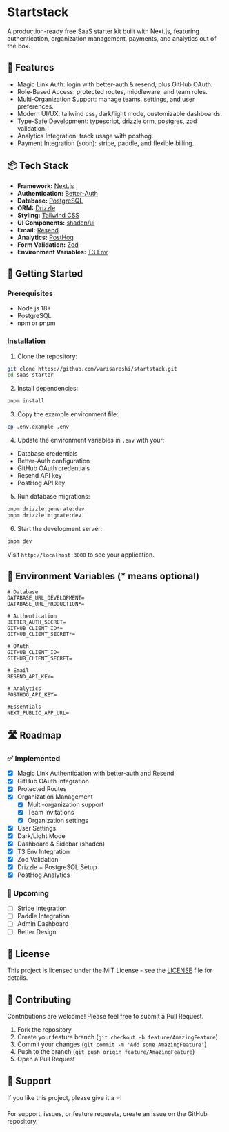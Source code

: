 # Startstack

A production-ready free SaaS starter kit built with Next.js, featuring authentication, organization management, payments, and analytics out of the box.

## 🚀 Features

- Magic Link Auth: login with better-auth & resend, plus GitHub OAuth.
- Role-Based Access: protected routes, middleware, and team roles.
- Multi-Organization Support: manage teams, settings, and user preferences.
- Modern UI/UX: tailwind css, dark/light mode, customizable dashboards.
- Type-Safe Development: typescript, drizzle orm, postgres, zod validation.
- Analytics Integration: track usage with posthog.
- Payment Integration (soon): stripe, paddle, and flexible billing.

## 📦 Tech Stack

- **Framework:** [Next.js](https://nextjs.org)
- **Authentication:** [Better-Auth](https://github.com/better-auth)
- **Database:** [PostgreSQL](https://www.postgresql.org)
- **ORM:** [Drizzle](https://orm.drizzle.team)
- **Styling:** [Tailwind CSS](https://tailwindcss.com)
- **UI Components:** [shadcn/ui](https://ui.shadcn.com)
- **Email:** [Resend](https://resend.com)
- **Analytics:** [PostHog](https://posthog.com)
- **Form Validation:** [Zod](https://zod.dev)
- **Environment Variables:** [T3 Env](https://env.t3.gg)

## 🚗 Getting Started

### Prerequisites

- Node.js 18+
- PostgreSQL
- npm or pnpm

### Installation

1. Clone the repository:

```bash
git clone https://github.com/warisareshi/startstack.git
cd saas-starter
```

2. Install dependencies:

```bash
pnpm install
```

3. Copy the example environment file:

```bash
cp .env.example .env
```

4. Update the environment variables in `.env` with your:

- Database credentials
- Better-Auth configuration
- GitHub OAuth credentials
- Resend API key
- PostHog API key

5. Run database migrations:

```bash
pnpm drizzle:generate:dev
pnpm drizzle:migrate:dev
```

6. Start the development server:

```bash
pnpm dev
```

Visit `http://localhost:3000` to see your application.

## 📝 Environment Variables (\* means optional)

```env
# Database
DATABASE_URL_DEVELOPMENT=
DATABASE_URL_PRODUCTION*=

# Authentication
BETTER_AUTH_SECRET=
GITHUB_CLIENT_ID*=
GITHUB_CLIENT_SECRET*=

# OAuth
GITHUB_CLIENT_ID=
GITHUB_CLIENT_SECRET=

# Email
RESEND_API_KEY=

# Analytics
POSTHOG_API_KEY=

#Essentials
NEXT_PUBLIC_APP_URL=
```

## 🛣️ Roadmap

### ✅ Implemented

- [x] Magic Link Authentication with better-auth and Resend
- [x] GitHub OAuth Integration
- [x] Protected Routes
- [x] Organization Management
  - [x] Multi-organization support
  - [x] Team invitations
  - [x] Organization settings
- [x] User Settings
- [x] Dark/Light Mode
- [x] Dashboard & Sidebar (shadcn)
- [x] T3 Env Integration
- [x] Zod Validation
- [x] Drizzle + PostgreSQL Setup
- [x] PostHog Analytics

### 🚧 Upcoming

- [ ] Stripe Integration
- [ ] Paddle Integration
- [ ] Admin Dashboard
- [ ] Better Design

## 📜 License

This project is licensed under the MIT License - see the [LICENSE](LICENSE) file for details.

## 🤝 Contributing

Contributions are welcome! Please feel free to submit a Pull Request.

1. Fork the repository
2. Create your feature branch (`git checkout -b feature/AmazingFeature`)
3. Commit your changes (`git commit -m 'Add some AmazingFeature'`)
4. Push to the branch (`git push origin feature/AmazingFeature`)
5. Open a Pull Request

## 💫 Support

If you like this project, please give it a ⭐️!

For support, issues, or feature requests, create an issue on the GitHub repository.
